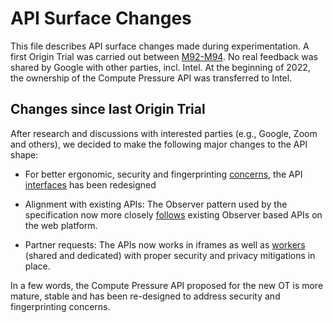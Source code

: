 # API Surface Changes

This file describes API surface changes made during experimentation.
A first Origin Trial was carried out between [M92-M94](https://chromestatus.com/feature/5597608644968448).
No real feedback was shared by Google with other parties, incl. Intel.
At the beginning of 2022, the ownership of the Compute Pressure API was transferred to Intel.

## Changes since last Origin Trial
After research and discussions with interested parties (e.g., Google, Zoom and others), we
decided to make the following major changes to the API shape:

- For better ergonomic, security and fingerprinting [concerns](https://github.com/w3c/compute-pressure/issues/24), the API [interfaces](https://www.w3.org/TR/compute-pressure/#the-pressurerecord-interface) has been redesigned

- Alignment with existing APIs: The Observer pattern used by the specification now more closely [follows](https://github.com/w3c/compute-pressure/issues/21) existing Observer based APIs on the web platform.

- Partner requests: The APIs now works in iframes as well as [workers](https://github.com/w3c/compute-pressure/issues/15) (shared and dedicated) with proper security and privacy mitigations in place.

In a few words, the Compute Pressure API proposed for the new OT is more mature, stable and has been re-designed to address security and fingerprinting concerns.

